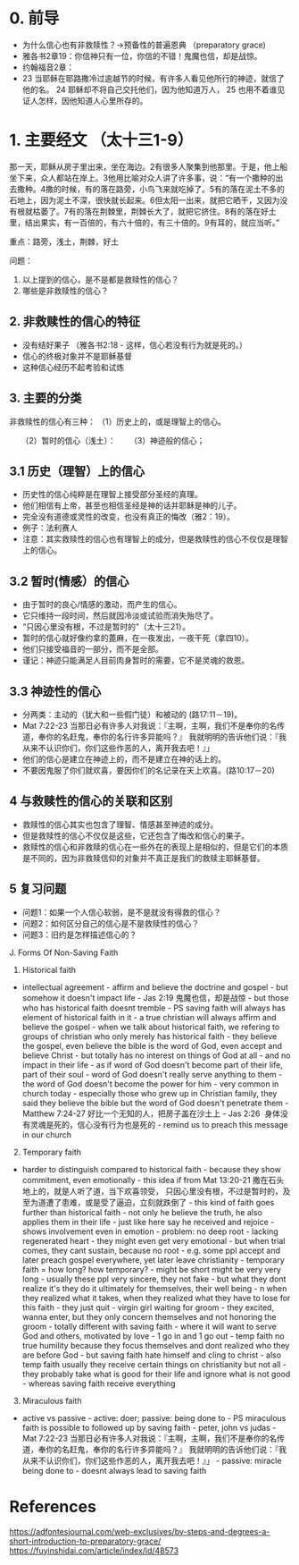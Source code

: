 # 0. 前导
- 为什么信心也有非救赎性？->预备性的普遍恩典 （preparatory grace)
- 雅各书2章19：你信神只有一位，你信的不错！鬼魔也信，却是战惊。
- 约翰福音2章：
- 23 当耶稣在耶路撒冷过逾越节的时候，有许多人看见他所行的神迹，就信了他的名。 24 耶稣却不将自己交托他们，因为他知道万人， 25 也用不着谁见证人怎样，因他知道人心里所存的。
　
# 1. 主要经文 （太十三1-9）
那一天，耶稣从房子里出来，坐在海边。2有很多人聚集到他那里。于是，他上船坐下来，众人都站在岸上。3他用比喻对众人讲了许多事，说：“有一个撒种的出去撒种。4撒的时候，有的落在路旁，小鸟飞来就吃掉了。5有的落在泥土不多的石地上，因为泥土不深，很快就长起来。6但太阳一出来，就把它晒干，又因为没有根就枯萎了。7有的落在荆棘里，荆棘长大了，就把它挤住。8有的落在好土里，结出果实，有一百倍的，有六十倍的，有三十倍的。9有耳的，就应当听。”

重点：路旁，浅土，荆棘，好土

问题：
1. 以上提到的信心，是不是都是救赎性的信心？
2. 哪些是非救赎性的信心？

## 2. 非救赎性的信心的特征
- 没有结好果子 （雅各书2:18 -  这样，信心若没有行为就是死的。）
- 信心的终极对象并不是耶稣基督
- 这种信心经历不起考验和试炼

## 3. 主要的分类
非救赎性的信心有三种：
（1）历史上的，或是理智上的信心。

　　（2）暂时的信心（浅土）：
　　（3）神迹般的信心；

## 3.1 历史（理智）上的信心
- 历史性的信心纯粹是在理智上接受部分圣经的真理。
- 他们相信有上帝，甚至也相信圣经是神的话并耶稣是神的儿子。
- 完全没有道德或灵性的改变，也没有真正的悔改（雅2：19）。
- 例子：法利赛人
- 注意：其实救赎性的信心也有理智上的成分，但是救赎性的信心不仅仅是理智上的信心。

## 3.2 暂时(情感）的信心
- 由于暂时的良心/情感的激动，而产生的信心。
- 它只维持一段时间，然后就因冷淡或试验而消失殆尽了。
- "只因心里没有根，不过是暂时的"（太十三21）。
- 暂时的信心就好像约拿的蓖麻，在一夜发出，一夜干死（拿四10）。
- 他们只接受福音的一部分，而不是全部。
- 谨记：神迹只能满足人目前肉身暂时的需要，它不是灵魂的救恩。
## 3.3 神迹性的信心
- 分两类：主动的（犹大和一些假门徒）和被动的 (路17:11－19)。
- Mat 7:22-23 当那日必有许多人对我说：『主啊，主啊，我们不是奉你的名传道，奉你的名赶鬼，奉你的名行许多异能吗？』 我就明明的告诉他们说：『我从来不认识你们，你们这些作恶的人，离开我去吧！』」
- 他们的信心是建立在神迹上的，而不是建立在神的话上的。
- 不要因鬼服了你们就欢喜，要因你们的名记录在天上欢喜。(路10:17－20)

## 4 与救赎性的信心的关联和区别
- 救赎性的信心其实也包含了理智、情感甚至神迹的成分。
- 但是救赎性的信心不仅仅是这些，它还包含了悔改和信心的果子。
- 救赎性的信心和非救赎的信心在一些外在的表现上是相似的，但是它们的本质是不同的，因为非救赎信仰的对象并不真正是我们的救赎主耶稣基督。


## 5 复习问题
- 问题1：如果一个人信心软弱，是不是就没有得救的信心？
- 问题2：如何区分自己的信心是不是救赎性的信心？
- 问题3：旧约是怎样描述信心的？


J. Forms Of Non-Saving Faith
1. Historical faith
- intellectual agreement - affirm and believe the doctrine and gospel - but somehow it doesn't impact life - Jas 2:19 鬼魔也信，却是战惊 - but those who has historical faith doesnt tremble - PS saving faith will always has element of historical faith in it - a true christian will always affirm and believe the gospel - when we talk about historical faith, we refering to groups of christian who only merely has historical faith - they believe the gospel, even believe the bible is the word of God, even accept and believe Christ - but totally has no interest on things of God at all - and no impact in their life - as if word of God doesn't become part of their life, part of their soul - word of God doesn't really serve anything to them - the word of God doesn't become the power for him - very common in church today - especially those who grew up in Christian family, they said they believe the bible but the word of God doesn't penetrate them - Matthew 7:24-27 好比一个无知的人，把房子盖在沙土上 - Jas 2:26  身体没有灵魂是死的，信心没有行为也是死的 - remind us to preach this message in our church
2. Temporary faith
- harder to distinguish compared to historical faith - because they show commitment, even emotionally - this idea if from Mat 13:20-21 撒在石头地上的，就是人听了道，当下欢喜领受， 只因心里没有根，不过是暂时的，及至为道遭了患难，或是受了逼迫，立刻就跌倒了 - this kind of faith goes further than historical faith - not only he believe the truth, he also applies them in their life - just like here say he received and rejoice - shows involvement even in emotion - problem: no deep root - lacking regenerated heart - they might even get very emotional - but when trial comes, they cant sustain, because no root - e.g. some ppl accept and later preach gospel everywhere, yet later leave christianity - temporary faith = how long? how temporary? - might be short might be very very long - usually these ppl very sincere, they not fake - but what they dont realize it's they do it ultimately for themselves, their well being - n when they realized what it takes, when they realized what they have to lose for this faith - they just quit - virgin girl waiting for groom - they excited, wanna enter, but they only concern themselves and not honoring the groom - totally different with saving faith - where it will want to serve God and others, motivated by love - 1 go in and 1 go out - temp faith no true humility because they focus themselves and dont realized who they are before God - but saving faith hate himself and cling to christ - also temp faith usually they receive certain things on christianity but not all - they probably take what is good for their life and ignore what is not good - whereas saving faith receive everything
3. Miraculous faith
- active vs passive - active: doer; passive: being done to - PS miraculous faith is possible to followed up by saving faith - peter, john vs judas - Mat 7:22-23 当那日必有许多人对我说：『主啊，主啊，我们不是奉你的名传道，奉你的名赶鬼，奉你的名行许多异能吗？』 我就明明的告诉他们说：『我从来不认识你们，你们这些作恶的人，离开我去吧！』」 - passive: miracle being done to - doesnt always lead to saving faith
# References
https://adfontesjournal.com/web-exclusives/by-steps-and-degrees-a-short-introduction-to-preparatory-grace/
https://fuyinshidai.com/article/index/id/48573